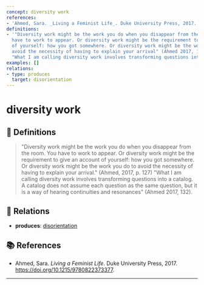 ```yaml
---
concept: diversity work
references:
- 'Ahmed, Sara. _Living a Feminist Life_. Duke University Press, 2017. https://doi.org/10.1215/9780822373377.'
definitions:
- '"Diversity work might be the work you do when you disappear from the room. You
  have to work to appear. Or diversity work might be the requirement to give an account
  of yourself: how you got somewhere. Or diversity work might be the work you do to
  avoid the necessity of having to explain your arrival" (Ahmed 2017, 127).
  "What I am calling diversity work involves transforming questions into a catalog. A catalog does not assume each question as the same question, but it is a way of hearing continuities and resonances" (Ahmed 2017, 132).'
examples: []
relations:
- type: produces
  target: disorientation
---
```


# diversity work

## 📖 Definitions

> "Diversity work might be the work you do when you disappear from the room. You have to work to appear. Or diversity work might be the requirement to give an account of yourself: how you got somewhere. Or diversity work might be the work you do to avoid the necessity of having to explain your arrival." (Ahmed, 2017, p. 127) "What I am calling diversity work involves transforming questions into a catalog. A catalog does not assume each question as the same question, but it is a way of hearing continuities and resonances" (Ahmed 2017,  132).

## 🔗 Relations

- **produces**: [disorientation](./disorientation.md)

## 📚 References

- Ahmed, Sara. _Living a Feminist Life_. Duke University Press, 2017. https://doi.org/10.1215/9780822373377.

---

<script src="https://giscus.app/client.js"
                data-repo="natesheehan/conceptcartography"
                data-repo-id="R_kgDOPB5QiQ"
                data-category="General"
                data-category-id="DIC_kwDOPB5Qic4CsAxd"
                data-mapping="pathname"
                data-strict="0"
                data-reactions-enabled="1"
                data-emit-metadata="0"
                data-input-position="bottom"
                data-theme="catppuccin_mocha"
                data-lang="en"
                crossorigin="anonymous"
                async>
        </script>
        
